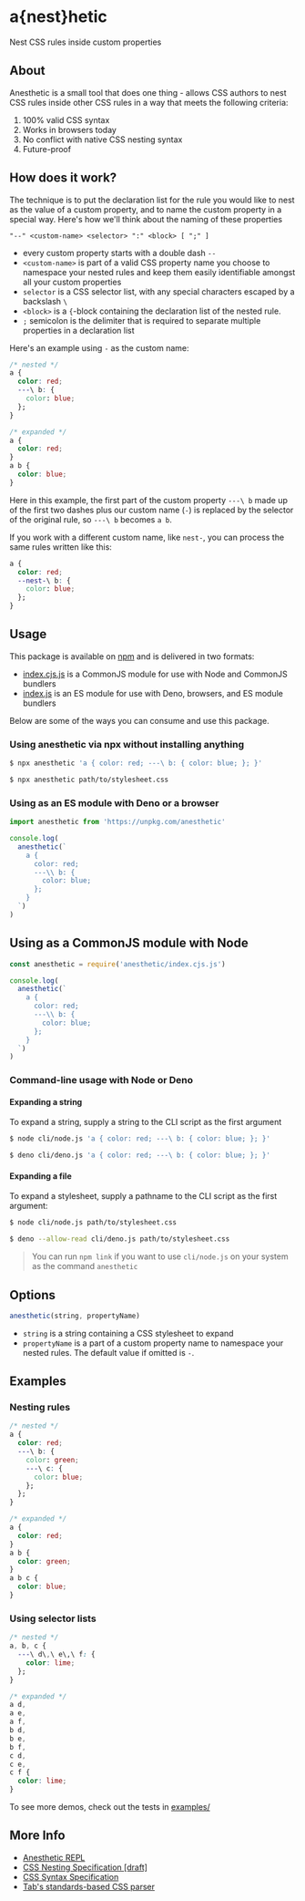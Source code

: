 # a{nest}hetic

Nest CSS rules inside custom properties

## About

Anesthetic is a small tool that does one thing - allows CSS authors to nest CSS rules inside other CSS rules in a way that meets the following criteria:

1. 100% valid CSS syntax
2. Works in browsers today
3. No conflict with native CSS nesting syntax
4. Future-proof

## How does it work?

The technique is to put the declaration list for the rule you would like to nest as the value of a custom property, and to name the custom property in a special way. Here's how we'll think about the naming of these properties

```ebnf
"--" <custom-name> <selector> ":" <block> [ ";" ]
```

- every custom property starts with a double dash `--`
- `<custom-name>` is part of a valid CSS property name you choose to namespace your nested rules and keep them easily identifiable amongst all your custom properties
- `selector` is a CSS selector list, with any special characters escaped by a backslash `\`
- `<block>` is a `{`-block containing the declaration list of the nested rule.
- `;` semicolon is the delimiter that is required to separate multiple properties in a declaration list

Here's an example using `-` as the custom name:

```css
/* nested */
a {
  color: red;
  ---\ b: {
    color: blue;
  };
}

/* expanded */
a {
  color: red;
}
a b {
  color: blue;
}
```

Here in this example, the first part of the custom property `---\ b` made up of the first two dashes plus our custom name (`-`) is replaced by the selector of the original rule, so `---\ b` becomes `a b`.

If you work with a different custom name, like `nest-`, you can process the same rules written like this:

```css
a {
  color: red;
  --nest-\ b: {
    color: blue;
  };
}
```

## Usage

This package is available on [npm](http://npmjs.com/package/anesthetic) and is delivered in two formats:

- [index.cjs.js](./index.cjs.js) is a CommonJS module for use with Node and CommonJS bundlers
- [index.js](./index.js) is an ES module for use with Deno, browsers, and ES module bundlers

Below are some of the ways you can consume and use this package.

### Using anesthetic via npx without installing anything

```bash
$ npx anesthetic 'a { color: red; ---\ b: { color: blue; }; }'
```

```bash
$ npx anesthetic path/to/stylesheet.css
```

### Using as an ES module with Deno or a browser

```js
import anesthetic from 'https://unpkg.com/anesthetic'

console.log(
  anesthetic(`
    a {
      color: red;
      ---\\ b: {
        color: blue;
      };
    }
  `)
)
```

## Using as a CommonJS module with Node

```js
const anesthetic = require('anesthetic/index.cjs.js')

console.log(
  anesthetic(`
    a {
      color: red;
      ---\\ b: {
        color: blue;
      };
    }
  `)
)
```

### Command-line usage with Node or Deno

#### Expanding a string

To expand a string, supply a string to the CLI script as the first argument

```bash
$ node cli/node.js 'a { color: red; ---\ b: { color: blue; }; }'
```

```bash
$ deno cli/deno.js 'a { color: red; ---\ b: { color: blue; }; }'
```

#### Expanding a file

To expand a stylesheet, supply a pathname to the CLI script as the first argument:

```bash
$ node cli/node.js path/to/stylesheet.css
```

```bash
$ deno --allow-read cli/deno.js path/to/stylesheet.css
```

> You can run `npm link` if you want to use `cli/node.js` on your system as the command `anesthetic`

## Options

```js
anesthetic(string, propertyName)
```

- `string` is a string containing a CSS stylesheet to expand
- `propertyName` is a part of a custom property name to namespace your nested rules. The default value if omitted is `-`.

## Examples

### Nesting rules

```css
/* nested */
a {
  color: red;
  ---\ b: {
    color: green;
    ---\ c: {
      color: blue;
    };
  };
}

/* expanded */
a {
  color: red;
}
a b {
  color: green;
}
a b c {
  color: blue;
}
```

### Using selector lists

```css
/* nested */
a, b, c {
  ---\ d\,\ e\,\ f: {
    color: lime;
  };
}

/* expanded */
a d,
a e,
a f,
b d,
b e,
b f,
c d,
c e,
c f {
  color: lime;
}
```

To see more demos, check out the tests in [examples/](./examples/)

## More Info

- [Anesthetic REPL](https://tomhodgins.com/demo/nesting/)
- [CSS Nesting Specification [draft]](https://drafts.csswg.org/css-nesting-1/)
- [CSS Syntax Specification](https://drafts.csswg.org/css-syntax-3/)
- [Tab's standards-based CSS parser](https://github.com/tabatkins/parse-css)
